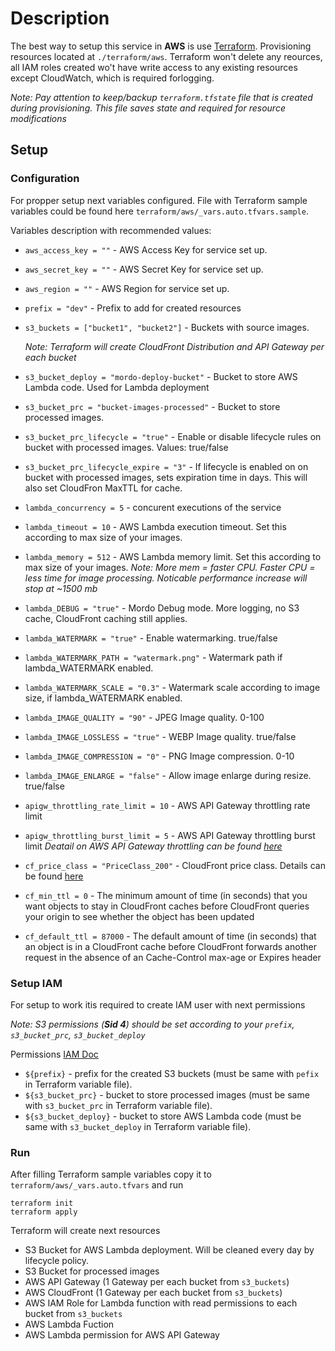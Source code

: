 # Description

The best way to setup this service in **AWS** is use [Terraform](https://www.terraform.io/downloads.html). Provisioning resources located at `./terraform/aws`.
Terraform won't delete any reources, all IAM roles created wo't have write access to any existing resources except CloudWatch, which is required forlogging.

_Note: Pay attention to keep/backup `terraform.tfstate` file that is created during provisioning. This file saves state and required for resource modifications_

## Setup

### Configuration

For propper setup next variables configured. File with Terraform sample variables could be found here `terraform/aws/_vars.auto.tfvars.sample`.

Variables description with recommended values:

* `aws_access_key = ""` - AWS Access Key for service set up.
* `aws_secret_key = ""` - AWS Secret Key for service set up.
* `aws_region = ""` - AWS Region for service set up.

* `prefix = "dev"` - Prefix to add for created resources

* `s3_buckets = ["bucket1", "bucket2"]` - Buckets with source images.

  _Note: Terraform will create CloudFront Distribution and API Gateway per each bucket_

* `s3_bucket_deploy = "mordo-deploy-bucket"` - Bucket to store AWS Lambda code. Used for Lambda deployment
* `s3_bucket_prc = "bucket-images-processed"` - Bucket to store processed images.
* `s3_bucket_prc_lifecycle = "true"` - Enable or disable lifecycle rules on bucket with processed images. Values: true/false
* `s3_bucket_prc_lifecycle_expire = "3"` - If lifecycle is enabled on on bucket with processed images, sets expiration time in days. This will also set CloudFron MaxTTL for cache.

* `lambda_concurrency = 5` - concurent executions of the service
* `lambda_timeout = 10` - AWS Lambda execution timeout. Set this according to max size of your images.
* `lambda_memory = 512` - AWS Lambda memory limit. Set this according to max size of your images.
  _Note: More mem = faster CPU. Faster CPU = less time for image processing. Noticable performance increase will stop at ~1500 mb_
* `lambda_DEBUG = "true"` - Mordo Debug mode. More logging, no S3 cache, CloudFront caching still applies.
* `lambda_WATERMARK = "true"` - Enable watermarking. true/false
* `lambda_WATERMARK_PATH = "watermark.png"` - Watermark path if lambda_WATERMARK enabled.
* `lambda_WATERMARK_SCALE = "0.3"` - Watermark scale according to image size, if lambda_WATERMARK enabled.
* `lambda_IMAGE_QUALITY = "90"` - JPEG Image quality. 0-100
* `lambda_IMAGE_LOSSLESS = "true"` - WEBP Image quality. true/false
* `lambda_IMAGE_COMPRESSION = "0"` - PNG Image compression. 0-10
* `lambda_IMAGE_ENLARGE = "false"` - Allow image enlarge during resize. true/false

* `apigw_throttling_rate_limit = 10` - AWS API Gateway throttling rate limit
* `apigw_throttling_burst_limit = 5` - AWS API Gateway throttling burst limit
  _Deatail on AWS API Gateway throttling can be found [here](https://docs.aws.amazon.com/apigateway/latest/developerguide/api-gateway-request-throttling.html)_

* `cf_price_class = "PriceClass_200"` - CloudFront price class. Details can be found [here](https://aws.amazon.com/cloudfront/pricing/)
* `cf_min_ttl = 0` - The minimum amount of time (in seconds) that you want objects to stay in CloudFront caches before CloudFront queries your origin to see whether the object has been updated
* `cf_default_ttl = 87000` - The default amount of time (in seconds) that an object is in a CloudFront cache before CloudFront forwards another request in the absence of an Cache-Control max-age or Expires header

### Setup IAM

For setup to work itis required to create IAM user with next permissions

_Note: S3 permissions (**Sid 4**) should be set according to your `prefix`, `s3_bucket_prc`, `s3_bucket_deploy`_

Permissions [IAM Doc](setup_IAM.json)

* `${prefix}` - prefix for the created S3 buckets (must be same with `pefix` in Terraform variable file).
* `${s3_bucket_prc}` - bucket to store processed images (must be same with `s3_bucket_prc` in Terraform variable file).
* `${s3_bucket_deploy}` - bucket to store AWS Lambda code (must be same with `s3_bucket_deploy` in Terraform variable file).

### Run

After filling Terraform sample variables copy it to `terraform/aws/_vars.auto.tfvars` and run

```shell
terraform init
terraform apply
```

Terraform will create next resources

* S3 Bucket for AWS Lambda deployment. Will be cleaned every day by lifecycle policy.
* S3 Bucket for processed images
* AWS API Gateway (1 Gateway per each bucket from `s3_buckets`)
* AWS CloudFront (1 Gateway per each bucket from `s3_buckets`)
* AWS IAM Role for Lambda function with read permissions to each bucket from `s3_buckets`
* AWS Lambda Fuction
* AWS Lambda permission for AWS API Gateway
